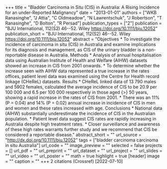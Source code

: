 +++
title = "Bladder Carcinoma in Situ (CIS) in Australia: A Rising Incidence for an under-Reported Malignancy"
date = "2013-01-01"
authors = ["WKB Ranasinghe", "J Attia", "C Oldmeadow", "N Lawrentschuk", "J Robertson", "T Ranasinghe", "D Bolton", "R Persad"]
publication_types = ["2"]
publication = "BJU International, 112(S2) 46--52. Wiley https://doi.org/10.1111/bju.12052"
publication_short = "BJU International, 112(S2) 46--52. Wiley https://doi.org/10.1111/bju.12052"
abstract = "Objectives * To investigate the incidence of carcinoma in situ (CIS) in Australia and examine implications for its diagnosis and management, as CIS of the urinary bladder is a non-reportable disease in Australia. Methods * Analysis of annual hospitalisation data using Australian Institute of Health and Welfare (AIHW) datasets showed an increase in CIS from 2001 onwards. * To determine whether the increase seen with AIHW data represented a true increase in the rates offices, patient level data was examined using the Centre for Health record linkage (CHeReL) datasets. Results * CHeReL linked data of 13 790 males and 5902 females, calculated the average incidence of CIS to be 20.9 per 100 000 and 6.5 per 100 000 respectively in those aged {$>$} 50 years, showing a rapid increase in the rates of CIS from 2001. * There was an 11% (P = 0.04) and 14% (P = 0.02) annual increase in incidence of CIS in men and women and these rates increased with age. Conclusions * National data (AIHW) substantially underestimate the incidence of CIS in the Australian population. * Patient level data suggest CIS rates are rapidly increasing in Australia despite high treatment rates. * Closer surveillance and awareness of these high rates warrants further study and we recommend that CIS be considered a reportable disease."
abstract_short = ""
url_source = "http://dx.doi.org/10.1111/bju.12052"
tags = ["bladder carcinoma carcinoma in situ Australia"]
url_code = ""
image_preview = ""
selected = false
projects = []
url_pdf = ""
url_preprint = ""
url_dataset = ""
url_project = ""
url_slides = ""
url_video = ""
url_poster = ""
math = true
highlight = true
[header]
image = ""
caption = ""
+++
2 citations (Crossref) [2022-07-10]
